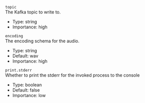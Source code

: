 `topic`  
The Kafka topic to write to.

-   Type: string
-   Importance: high

`encoding`  
The encoding schema for the audio.

-   Type: string
-   Default: wav
-   Importance: high

`print.stderr`  
Whether to print the stderr for the invoked process to the console

-   Type: boolean
-   Default: false
-   Importance: low
